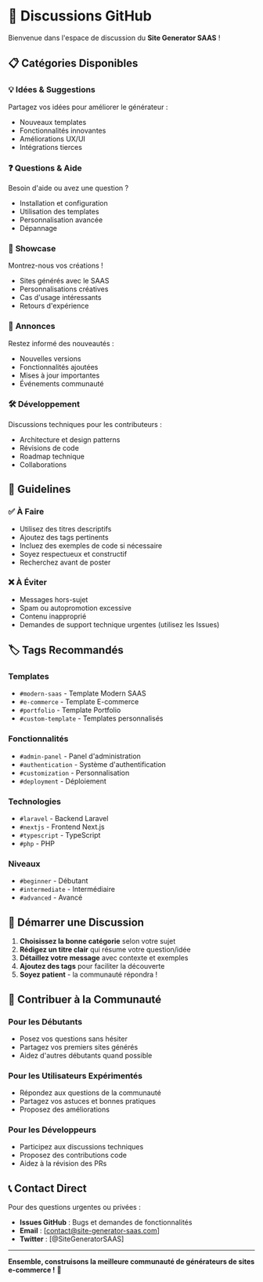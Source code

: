 # 💬 Discussions GitHub

Bienvenue dans l'espace de discussion du **Site Generator SAAS** ! 

## 📋 Catégories Disponibles

### 💡 **Idées & Suggestions**
Partagez vos idées pour améliorer le générateur :
- Nouveaux templates
- Fonctionnalités innovantes  
- Améliorations UX/UI
- Intégrations tierces

### ❓ **Questions & Aide**
Besoin d'aide ou avez une question ?
- Installation et configuration
- Utilisation des templates
- Personnalisation avancée
- Dépannage

### 🎨 **Showcase**
Montrez-nous vos créations !
- Sites générés avec le SAAS
- Personnalisations créatives
- Cas d'usage intéressants
- Retours d'expérience

### 🚀 **Annonces**
Restez informé des nouveautés :
- Nouvelles versions
- Fonctionnalités ajoutées
- Mises à jour importantes
- Événements communauté

### 🛠️ **Développement**
Discussions techniques pour les contributeurs :
- Architecture et design patterns
- Révisions de code
- Roadmap technique
- Collaborations

## 🎯 Guidelines

### ✅ À Faire
- Utilisez des titres descriptifs
- Ajoutez des tags pertinents
- Incluez des exemples de code si nécessaire
- Soyez respectueux et constructif
- Recherchez avant de poster

### ❌ À Éviter
- Messages hors-sujet
- Spam ou autopromotion excessive
- Contenu inapproprié
- Demandes de support technique urgentes (utilisez les Issues)

## 🏷️ Tags Recommandés

### Templates
- `#modern-saas` - Template Modern SAAS
- `#e-commerce` - Template E-commerce  
- `#portfolio` - Template Portfolio
- `#custom-template` - Templates personnalisés

### Fonctionnalités
- `#admin-panel` - Panel d'administration
- `#authentication` - Système d'authentification
- `#customization` - Personnalisation
- `#deployment` - Déploiement

### Technologies
- `#laravel` - Backend Laravel
- `#nextjs` - Frontend Next.js
- `#typescript` - TypeScript
- `#php` - PHP

### Niveaux
- `#beginner` - Débutant
- `#intermediate` - Intermédiaire
- `#advanced` - Avancé

## 🚀 Démarrer une Discussion

1. **Choisissez la bonne catégorie** selon votre sujet
2. **Rédigez un titre clair** qui résume votre question/idée
3. **Détaillez votre message** avec contexte et exemples
4. **Ajoutez des tags** pour faciliter la découverte
5. **Soyez patient** - la communauté répondra !

## 🎉 Contribuer à la Communauté

### Pour les Débutants
- Posez vos questions sans hésiter
- Partagez vos premiers sites générés
- Aidez d'autres débutants quand possible

### Pour les Utilisateurs Expérimentés
- Répondez aux questions de la communauté
- Partagez vos astuces et bonnes pratiques
- Proposez des améliorations

### Pour les Développeurs
- Participez aux discussions techniques
- Proposez des contributions code
- Aidez à la révision des PRs

## 📞 Contact Direct

Pour des questions urgentes ou privées :
- **Issues GitHub** : Bugs et demandes de fonctionnalités
- **Email** : [contact@site-generator-saas.com]
- **Twitter** : [@SiteGeneratorSAAS]

---

**Ensemble, construisons la meilleure communauté de générateurs de sites e-commerce !** 🚀
